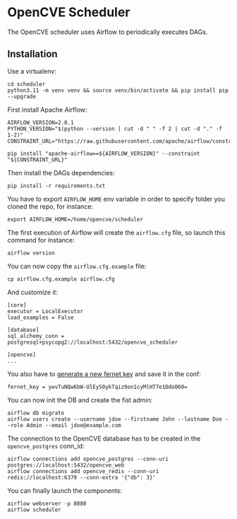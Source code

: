# OpenCVE Scheduler

The OpenCVE scheduler uses Airflow to periodically executes DAGs.

## Installation

Use a virtualenv:

```
cd scheduler
python3.11 -m venv venv && source venv/bin/activate && pip install pip --upgrade
```

First install Apache Airflow:

```
AIRFLOW_VERSION=2.8.1
PYTHON_VERSION="$(python --version | cut -d " " -f 2 | cut -d "." -f 1-2)"
CONSTRAINT_URL="https://raw.githubusercontent.com/apache/airflow/constraints-${AIRFLOW_VERSION}/constraints-${PYTHON_VERSION}.txt"

pip install "apache-airflow==${AIRFLOW_VERSION}" --constraint "${CONSTRAINT_URL}"
```

Then install the DAGs dependencies:

```
pip install -r requirements.txt
```

You have to export `AIRFLOW_HOME` env variable in order to specify folder you cloned the repo, for instance:

```
export AIRFLOW_HOME=/home/opencve/scheduler
```

The first execution of Airflow will create the `airflow.cfg` file, so launch this command for instance:

```
airflow version
```

You can now copy the `airflow.cfg.example` file:

```
cp airflow.cfg.example airflow.cfg
```

And customize it:

```
[core]
executor = LocalExecutor
load_examples = False

[database]
sql_alchemy_conn = postgresql+psycopg2://localhost:5432/opencve_scheduler

[opencve]
...
```

You also have to [generate a new fernet key](https://airflow.apache.org/docs/apache-airflow/stable/security/secrets/fernet.html#generating-fernet-key) and save it in the conf:

```
fernet_key = ywvTuNQw6bW-UlEyS0ykTqiz9on1cyMlHT7e1Ddo060=
```

You can now init the DB and create the fist admin:

```
airflow db migrate
airflow users create --username jdoe --firstname John --lastname Doe --role Admin --email jdoe@example.com
```

The connection to the OpenCVE database has to be created in the `opencve_postgres` conn_id:

```
airflow connections add opencve_postgres --conn-uri postgres://localhost:5432/opencve_web
airflow connections add opencve_redis --conn-uri redis://localhost:6379 --conn-extra '{"db": 3}'
```

You can finally launch the components:

```
airflow webserver -p 8080
airflow scheduler
```
